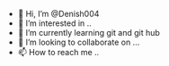 - 👋 Hi, I’m @Denish004
- 👀 I’m interested in ..
- 🌱 I’m currently learning git and git hub
- 💞️ I’m looking to collaborate on ...
- 📫 How to reach me ..

<!---
Denish004/Denish004 is a ✨ special ✨ repository because its `README.md` (this file) appears on your GitHub profile.
You can click the Preview link to take a look at your changes.
--->

